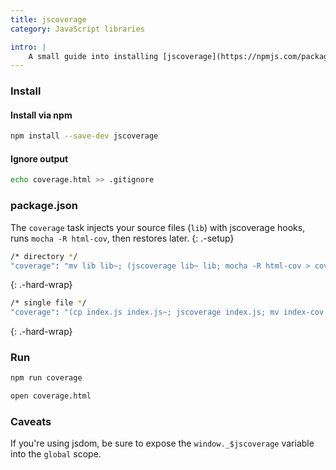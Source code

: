 ```yaml
---
title: jscoverage
category: JavaScript libraries

intro: |
    A small guide into installing [jscoverage](https://npmjs.com/package./jscoverage). Also see [mocha-blanket](./mocha-blanket).
---
```


### Install

#### Install via npm

```bash
npm install --save-dev jscoverage
```

#### Ignore output

```bash
echo coverage.html >> .gitignore
```

### package.json

The `coverage` task injects your source files (`lib`) with jscoverage hooks, runs `mocha -R html-cov`, then restores later.
{: .-setup}

```bash
/* directory */
"coverage": "mv lib lib~; (jscoverage lib~ lib; mocha -R html-cov > coverage.html); rm -rf lib; mv lib~ lib"
```

{: .-hard-wrap}

```bash
/* single file */
"coverage": "(cp index.js index.js~; jscoverage index.js; mv index-cov.js index.js; mocha -R html-cov > coverage.html); mv index.js~ index.js"
```

{: .-hard-wrap}

### Run

```bash
npm run coverage
```

```bash
open coverage.html
```

### Caveats

If you're using jsdom, be sure to expose the `window._$jscoverage` variable into
the `global` scope.
